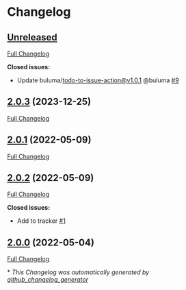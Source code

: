 # Changelog

## [Unreleased](https://github.com/buluma/ansible-role-swap/tree/HEAD)

[Full Changelog](https://github.com/buluma/ansible-role-swap/compare/2.0.3...HEAD)

**Closed issues:**

- Update buluma/todo-to-issue-action@v1.0.1 @buluma [\#9](https://github.com/buluma/ansible-role-swap/issues/9)

## [2.0.3](https://github.com/buluma/ansible-role-swap/tree/2.0.3) (2023-12-25)

[Full Changelog](https://github.com/buluma/ansible-role-swap/compare/2.0.1...2.0.3)

## [2.0.1](https://github.com/buluma/ansible-role-swap/tree/2.0.1) (2022-05-09)

[Full Changelog](https://github.com/buluma/ansible-role-swap/compare/2.0.2...2.0.1)

## [2.0.2](https://github.com/buluma/ansible-role-swap/tree/2.0.2) (2022-05-09)

[Full Changelog](https://github.com/buluma/ansible-role-swap/compare/2.0.0...2.0.2)

**Closed issues:**

- Add to tracker [\#1](https://github.com/buluma/ansible-role-swap/issues/1)

## [2.0.0](https://github.com/buluma/ansible-role-swap/tree/2.0.0) (2022-05-04)

[Full Changelog](https://github.com/buluma/ansible-role-swap/compare/46f765f1847039ad6ee4e37b75dd499a6d36fe58...2.0.0)



\* *This Changelog was automatically generated by [github_changelog_generator](https://github.com/github-changelog-generator/github-changelog-generator)*
